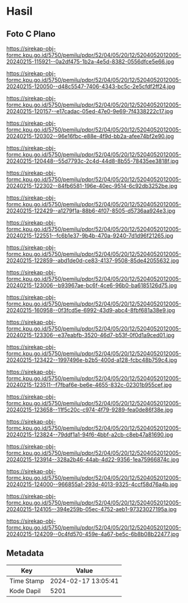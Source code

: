 # Hasil

## Foto C Plano

https://sirekap-obj-formc.kpu.go.id/5750/pemilu/pdpr/52/04/05/20/12/5204052012005-20240215-115921--0a2df475-1b2a-4e5d-8382-0556dfce5e66.jpg

https://sirekap-obj-formc.kpu.go.id/5750/pemilu/pdpr/52/04/05/20/12/5204052012005-20240215-120050--d48c5547-7406-4343-bc5c-2e5cfdf2ff24.jpg

https://sirekap-obj-formc.kpu.go.id/5750/pemilu/pdpr/52/04/05/20/12/5204052012005-20240215-120157--e17cadac-05ed-47e0-9e69-7f4338222c17.jpg

https://sirekap-obj-formc.kpu.go.id/5750/pemilu/pdpr/52/04/05/20/12/5204052012005-20240215-120302--96e16fbc-e88e-4f9d-bb2a-afee74bf2e90.jpg

https://sirekap-obj-formc.kpu.go.id/5750/pemilu/pdpr/52/04/05/20/12/5204052012005-20240215-120448--55d7793c-2c4d-44d8-8b55-78435ee3818f.jpg

https://sirekap-obj-formc.kpu.go.id/5750/pemilu/pdpr/52/04/05/20/12/5204052012005-20240215-122302--84fb6581-196e-40ec-9514-6c92db3252be.jpg

https://sirekap-obj-formc.kpu.go.id/5750/pemilu/pdpr/52/04/05/20/12/5204052012005-20240215-122429--a1279f1a-88b6-4f07-8505-d5736aa924e3.jpg

https://sirekap-obj-formc.kpu.go.id/5750/pemilu/pdpr/52/04/05/20/12/5204052012005-20240215-122551--fc6b1e37-9b4b-470a-9240-7d1d96f21265.jpg

https://sirekap-obj-formc.kpu.go.id/5750/pemilu/pdpr/52/04/05/20/12/5204052012005-20240215-122859--abd1de0d-ce83-4137-9508-85de42055632.jpg

https://sirekap-obj-formc.kpu.go.id/5750/pemilu/pdpr/52/04/05/20/12/5204052012005-20240215-123006--b93967ae-bc6f-4ce6-96b0-ba6185126d75.jpg

https://sirekap-obj-formc.kpu.go.id/5750/pemilu/pdpr/52/04/05/20/12/5204052012005-20240215-160958--0f3fcd5e-6992-43d9-abc4-8fbf681a38e9.jpg

https://sirekap-obj-formc.kpu.go.id/5750/pemilu/pdpr/52/04/05/20/12/5204052012005-20240215-123306--e37eabfb-3520-46d7-b53f-0f0d1a9ced01.jpg

https://sirekap-obj-formc.kpu.go.id/5750/pemilu/pdpr/52/04/05/20/12/5204052012005-20240215-123422--1997496e-b2b5-400d-a128-fcbc48b759c4.jpg

https://sirekap-obj-formc.kpu.go.id/5750/pemilu/pdpr/52/04/05/20/12/5204052012005-20240215-123511--f7fbaf6e-be6e-4655-832c-02301b955cef.jpg

https://sirekap-obj-formc.kpu.go.id/5750/pemilu/pdpr/52/04/05/20/12/5204052012005-20240215-123658--11f5c20c-c974-4f79-9289-fea0de86f38e.jpg

https://sirekap-obj-formc.kpu.go.id/5750/pemilu/pdpr/52/04/05/20/12/5204052012005-20240215-123824--79ddf1a1-94f6-4bbf-a2cb-c8eb47a81690.jpg

https://sirekap-obj-formc.kpu.go.id/5750/pemilu/pdpr/52/04/05/20/12/5204052012005-20240215-123914--328a2b46-44ab-4d22-9356-1ea75966874c.jpg

https://sirekap-obj-formc.kpu.go.id/5750/pemilu/pdpr/52/04/05/20/12/5204052012005-20240215-124000--966855a1-293d-4013-9325-4ccf58d76a4b.jpg

https://sirekap-obj-formc.kpu.go.id/5750/pemilu/pdpr/52/04/05/20/12/5204052012005-20240215-124105--394e259b-05ec-4752-aeb1-97323027195a.jpg

https://sirekap-obj-formc.kpu.go.id/5750/pemilu/pdpr/52/04/05/20/12/5204052012005-20240215-124209--0c4fd570-459e-4a67-be5c-6b8b08b22477.jpg


## Metadata

| Key        | Value               |
| ---------- | ------------------- |
| Time Stamp | 2024-02-17 13:05:41 |
| Kode Dapil | 5201                |




